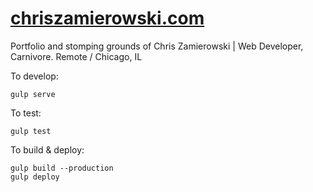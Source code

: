 # [chriszamierowski.com](http://chriszamierowski.com/)

Portfolio and stomping grounds of Chris Zamierowski | Web Developer, Carnivore. Remote / Chicago, IL

To develop:
```
gulp serve
```

To test:
```
gulp test
```

To build & deploy:
```
gulp build --production
gulp deploy
```